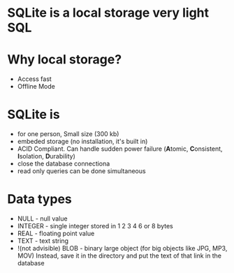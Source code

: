 # SQLite is a local storage very light SQL

# Why local storage?
- Access fast
- Offline Mode

# SQLite is
- for one person, Small size (300 kb)
- embeded storage (no installation, it's built in)
- ACID  Compliant. Can handle sudden power failure  (**A**tomic, **C**onsistent, **I**solation, **D**urability)
- close the database connectiona
- read only queries can be done simultaneous


# Data types
- NULL - null value
- INTEGER - single integer stored in 1 2 3 4 6 or 8 bytes
- REAL - floating point value
- TEXT - text string
- !(not advisible) BLOB - binary large object (for big objects like JPG, MP3, MOV)
  Instead, save it in the directory and put the text of that link in the database 
